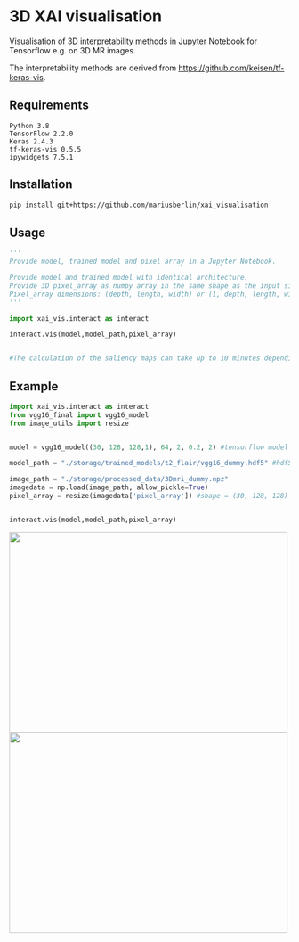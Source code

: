 

# 3D XAI visualisation 

Visualisation of 3D interpretability methods in Jupyter Notebook for Tensorflow e.g. on 3D MR images.

The interpretability methods are derived from https://github.com/keisen/tf-keras-vis.


## Requirements

```
Python 3.8
TensorFlow 2.2.0
Keras 2.4.3
tf-keras-vis 0.5.5
ipywidgets 7.5.1
```

## Installation


```bash
pip install git+https://github.com/mariusberlin/xai_visualisation
```

## Usage

```python
'''
Provide model, trained model and pixel array in a Jupyter Notebook.

Provide model and trained model with identical architecture.
Provide 3D pixel_array as numpy array in the same shape as the input size of the 3D model.
Pixel_array dimensions: (depth, length, width) or (1, depth, length, width,1); depth = dimension of interactive slider.
'''

import xai_vis.interact as interact

interact.vis(model,model_path,pixel_array)


#The calculation of the saliency maps can take up to 10 minutes depending on your GPU.


```

## Example
```python
import xai_vis.interact as interact
from vgg16_final import vgg16_model
from image_utils import resize


model = vgg16_model((30, 128, 128,1), 64, 2, 0.2, 2) #tensorflow model

model_path = "./storage/trained_models/t2_flair/vgg16_dummy.hdf5" #hdf5 format

image_path = "./storage/processed_data/3Dmri_dummy.npz"
imagedata = np.load(image_path, allow_pickle=True)
pixel_array = resize(imagedata['pixel_array']) #shape = (30, 128, 128)


interact.vis(model,model_path,pixel_array)
```

<img src="https://user-images.githubusercontent.com/51263484/112940011-cbe05f80-912c-11eb-97bd-7e776e645b65.png" width="500" height="360"> 
<img src="https://user-images.githubusercontent.com/51263484/112939970-b4a17200-912c-11eb-9c5b-ac51e0dfef12.png" width="500" height="360"> 
